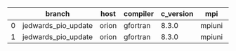 |    | branch              | host   | compiler   | c_version   | mpi    | m_version   | o_g   | os    | build   | u_pass   | u_fail   | s_pass   | s_fail   | e_pass   | e_fail   |   nuopc_pass |   nuopc_fail | hash                                                                                                                           | modified            |
|----|---------------------|--------|------------|-------------|--------|-------------|-------|-------|---------|----------|----------|----------|----------|----------|----------|--------------|--------------|--------------------------------------------------------------------------------------------------------------------------------|---------------------|
|  0 | jedwards_pio_update | orion  | gfortran   | 8.3.0       | mpiuni | none        | O     | Linux | Fail    | fail     | fail     | fail     | fail     | fail     | fail     |            0 |           50 | [artifacts](https://github.com/esmf-org/esmf-test-artifacts/tree/orion/jedwards_pio_update/orion/gfortran/8.3.0/O/mpiuni/none) | 02/28/2022_03:37:51 |
|  1 | jedwards_pio_update | orion  | gfortran   | 8.3.0       | mpiuni | none        | g     | Linux | Fail    | fail     | fail     | fail     | fail     | fail     | fail     |            0 |           50 | [artifacts](https://github.com/esmf-org/esmf-test-artifacts/tree/orion/jedwards_pio_update/orion/gfortran/8.3.0/g/mpiuni/none) | 02/28/2022_03:37:51 |